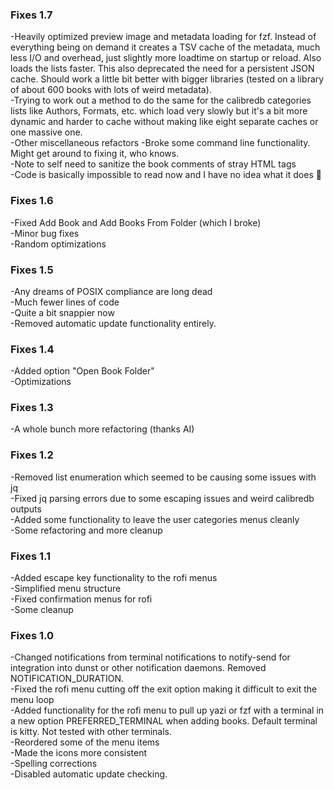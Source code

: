 ### Fixes 1.7
-Heavily optimized preview image and metadata loading for fzf. Instead of everything being on demand it creates a TSV cache of the metadata, much less I/O and overhead, just slightly more loadtime on startup or reload. Also loads the lists faster. This also deprecated the need for a persistent JSON cache. Should work a little bit better with bigger libraries (tested on a library of about 600 books with lots of weird metadata).  
-Trying to work out a method to do the same for the calibredb categories lists like Authors, Formats, etc. which load very slowly but it's a bit more dynamic and harder to cache without making like eight separate caches or one massive one.  
-Other miscellaneous refactors
-Broke some command line functionality. Might get around to fixing it, who knows.  
-Note to self need to sanitize the book comments of stray HTML tags  
-Code is basically impossible to read now and I have no idea what it does 🎉  

### Fixes 1.6
-Fixed Add Book and Add Books From Folder (which I broke)  
-Minor bug fixes  
-Random optimizations  

### Fixes 1.5
-Any dreams of POSIX compliance are long dead  
-Much fewer lines of code  
-Quite a bit snappier now  
-Removed automatic update functionality entirely.

### Fixes 1.4
-Added option "Open Book Folder"  
-Optimizations

### Fixes 1.3
-A whole bunch more refactoring (thanks AI)

### Fixes 1.2
-Removed list enumeration which seemed to be causing some issues with jq  
-Fixed jq parsing errors due to some escaping issues and weird calibredb outputs  
-Added some functionality to leave the user categories menus cleanly  
-Some refactoring and more cleanup  

### Fixes 1.1
-Added escape key functionality to the rofi menus  
-Simplified menu structure  
-Fixed confirmation menus for rofi  
-Some cleanup  

### Fixes 1.0  
-Changed notifications from terminal notifications to notify-send for integration into dunst or other notification daemons. Removed NOTIFICATION_DURATION.  
-Fixed the rofi menu cutting off the exit option making it difficult to exit the menu loop  
-Added functionality for the rofi menu to pull up yazi or fzf with a terminal in a new option PREFERRED_TERMINAL when adding books. Default terminal is kitty. Not tested with other terminals.  
-Reordered some of the menu items  
-Made the icons more consistent  
-Spelling corrections  
-Disabled automatic update checking. 
